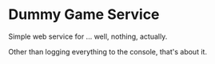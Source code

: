 # Dummy Game Service

Simple web service for ... well, nothing, actually.

Other than logging everything to the console, that's about it.
